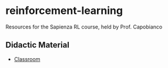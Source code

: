 # reinforcement-learning
Resources for the Sapienza RL course, held by Prof. Capobianco

## Didactic Material
- [Classroom](https://classroom.google.com/c/NTI4MTc5Mzg4NDUw)
